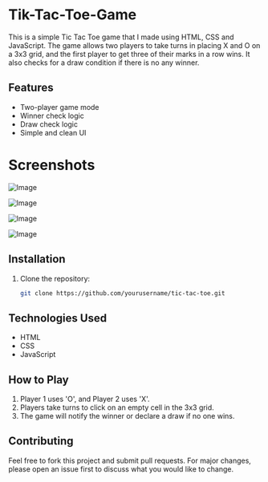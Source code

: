 # Tik-Tac-Toe-Game
This is a simple Tic Tac Toe game that I made using HTML, CSS and JavaScript. The game allows two players to take turns in placing X and O on a 3x3 grid, and the first player to get three of their marks in a row wins. It also checks for a draw condition if there is no any winner.

## Features
- Two-player game mode
- Winner check logic
- Draw check logic
- Simple and clean UI

# Screenshots
![Image](https://github.com/user-attachments/assets/af0e3b9b-6c52-4e29-a820-7e84c004ee3a)

![Image](https://github.com/user-attachments/assets/6a4f9383-080e-4189-8eae-488ed48bb4c9)

![Image](https://github.com/user-attachments/assets/3dd714b2-6a9a-4659-9059-d56e67082028)

![Image](https://github.com/user-attachments/assets/e3c3f268-666d-4859-a5cf-c9230fcdcf5f)

## Installation
1. Clone the repository:
   ```bash
   git clone https://github.com/yourusername/tic-tac-toe.git
   
## Technologies Used
- HTML
- CSS
- JavaScript

## How to Play
1. Player 1 uses 'O', and Player 2 uses 'X'.
2. Players take turns to click on an empty cell in the 3x3 grid.
3. The game will notify the winner or declare a draw if no one wins.

## Contributing
Feel free to fork this project and submit pull requests. For major changes, please open an issue first to discuss what you would like to change.
